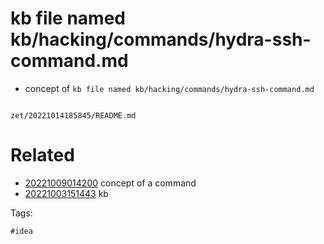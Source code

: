 # kb file named kb/hacking/commands/hydra-ssh-command.md

- concept of `kb file named kb/hacking/commands/hydra-ssh-command.md`

```
```

` zet/20221014185845/README.md `

# Related

- [20221009014200](/zet/20221009014200/README.md) concept of a command
- [20221003151443](/zet/20221003151443/README.md) kb

Tags:

    #idea
